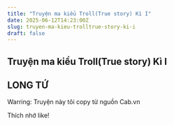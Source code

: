 ```yaml
---
title: "Truyện ma kiểu Troll(True story) Kì I"
date: 2025-06-12T14:23:00Z
slug: truyen-ma-kieu-trolltrue-story-ki-i
draft: false
---
```


## Truyện ma kiểu Troll(True story) Kì I

## LONG TỨ

Warring: Truyện này tôi copy từ nguồn Cab.vn

Thích nhớ like!